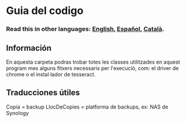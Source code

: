 # Guia del codigo

### **Read this in other languages: [English](README.md), [Español](README.ES-es.md), [Català](README.CA-ca.md).**

## Información
En aquesta carpeta podras trobar totes les classes utilitzades en aquest program mes alguns fitxers necessaris per l'execució, com: el driver de chrome o el instal·lador de tesseract.

## Traducciones útiles
Copia = backup
LlocDeCopies = platforma de backups, ex: NAS de Synology